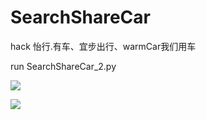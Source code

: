 # SearchShareCar

hack 怡行.有车、宜步出行、warmCar我们用车

run SearchShareCar_2.py

![](http://oapglm9vz.bkt.clouddn.com/1498208234.png )


![](http://oapglm9vz.bkt.clouddn.com/1498208221.png )
